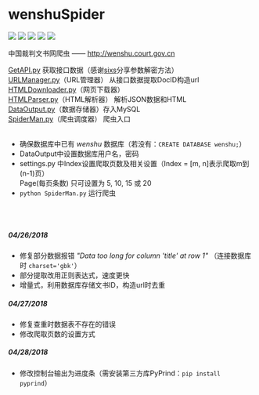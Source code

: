 # wenshuSpider
  
![](https://img.shields.io/badge/Python-3.6.3-blue.svg) ![](https://img.shields.io/badge/requests-2.18.4-green.svg) ![](https://img.shields.io/badge/PyExecJS-1.5.1-green.svg) ![](https://img.shields.io/badge/beautifulsoup4-4.6.0-green.svg) ![](https://img.shields.io/badge/pymysql-0.7.9-green.svg)    
  
中国裁判文书网爬虫 —— http://wenshu.court.gov.cn

[GetAPI.py](https://github.com/ZTCooper/wenshuSpider/blob/master/GetAPI.py)		获取接口数据（感谢[sixs](https://github.com/sixs/wenshu_spider)分享参数解密方法） <br>
[URLManager.py](https://github.com/ZTCooper/wenshuSpider/blob/master/URLManager.py)（URL管理器）		从接口数据提取DocID构造url <br>
[HTMLDownloader.py](https://github.com/ZTCooper/wenshuSpider/blob/master/HTMLDownloader.py)（网页下载器） <br>
[HTMLParser.py](https://github.com/ZTCooper/wenshuSpider/blob/master/HTMLParser.py)（HTML解析器）		解析JSON数据和HTML <br>
[DataOutput.py](https://github.com/ZTCooper/wenshuSpider/blob/master/DataOutput.py)（数据存储器）存入MySQL <br>
[SpiderMan.py](https://github.com/ZTCooper/wenshuSpider/blob/master/SpiderMan.py)（爬虫调度器）		爬虫入口 <br><br>

  
* 确保数据库中已有 *wenshu* 数据库（若没有：`CREATE DATABASE wenshu;`）   
* DataOutput中设置数据库用户名，密码  
* settings.py 中Index设置爬取页数及相关设置（Index = [m, n]表示爬取m到(n-1)页）  
  Page(每页条数) 只可设置为 5, 10, 15 或 20
* `python SpiderMan.py` 运行爬虫  <br><br>
<br>

##### 04/26/2018
* 修复部分数据报错 *"Data too long for column 'title' at row 1"*  （连接数据库时 `charset='gbk'`）
* 部分提取改用正则表达式，速度更快
* 增量式，利用数据库存储文书ID，构造url时去重  
  
##### 04/27/2018
* 修复查重时数据表不存在的错误
* 修改爬取页数的设置方式  
  
##### 04/28/2018
* 修改控制台输出为进度条（需安装第三方库PyPrind：`pip install pyprind`）
